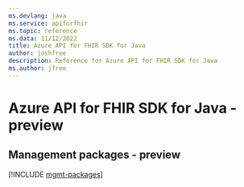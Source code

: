 ```yaml
---
ms.devlang: java
ms.service: apiforfhir
ms.topic: reference
ms.data: 11/12/2022
title: Azure API for FHIR SDK for Java
author: joshfree
description: Reference for Azure API for FHIR SDK for Java
ms.author: jfree
---
```

# Azure API for FHIR SDK for Java - preview

## Management packages - preview
[!INCLUDE [mgmt-packages](api-for-fhir-mgmt-index.md)]